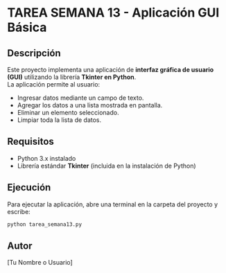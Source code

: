 # TAREA SEMANA 13 - Aplicación GUI Básica

## Descripción
Este proyecto implementa una aplicación de **interfaz gráfica de usuario (GUI)** utilizando la librería **Tkinter en Python**.  
La aplicación permite al usuario:

- Ingresar datos mediante un campo de texto.  
- Agregar los datos a una lista mostrada en pantalla.  
- Eliminar un elemento seleccionado.  
- Limpiar toda la lista de datos.  

## Requisitos
- Python 3.x instalado  
- Librería estándar **Tkinter** (incluida en la instalación de Python)

## Ejecución
Para ejecutar la aplicación, abre una terminal en la carpeta del proyecto y escribe:

```bash
python tarea_semana13.py
```

## Autor
[Tu Nombre o Usuario]
